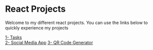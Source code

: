 # React Projects

Welcome to my different react projects.
You can use the links below to quickly experience my projects

[1- Tasks](https://react-projects-bhy.vercel.app/tasks)  
[2- Social Media App](https://react-projects-bhy.vercel.app/social-media)
[3- QR Code Generator](https://react-projects-bhy.vercel.app/qr-code-generator)
